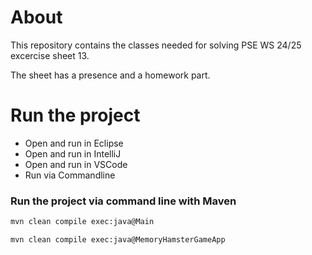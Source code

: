 # About
This repository contains the classes needed for solving PSE WS 24/25 excercise sheet 13.

The sheet has a presence and a homework part.

# Run the project
* Open and run in Eclipse
* Open and run in IntelliJ
* Open and run in VSCode
* Run via Commandline 

### Run the project via command line with Maven
  ```sh
  mvn clean compile exec:java@Main
  ```
  ```sh
  mvn clean compile exec:java@MemoryHamsterGameApp
  ```
